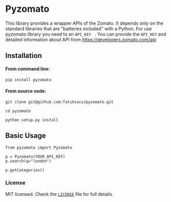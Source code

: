 Pyzomato
========

This library provides a wrapper APIs of the Zomato.  It depends only on the standard libraries that are "batteries included" with a Python. For use pyzomato library you need to an `API_KEY ` . You can provide the `API_KEY`  and detailed information about API from https://developers.zomato.com/api


## Installation


#### From command line:

`pip install pyzomato`

#### From source code:

`git clone git@github.com:fatihsucu/pyzomato.git`

`cd pyzomato`

`python setup.py install`

## Basic Usage

```
from pyzomato import Pyzomato

p = Pyzomato(YOUR_API_KEY)
p.search(q="london")

p.getCategories()
```

### License
MIT licensed. Check the [`LICENSE`](https://github.com/fatihsucu/pyzomato/blob/master/LICENSE) file for full details.
